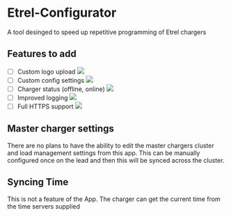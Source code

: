 # Etrel-Configurator
A tool desinged to speed up repetitive programming of Etrel chargers

## Features to add
- [ ] Custom logo upload ![](https://geps.dev/progress/40)
- [ ] Custom config settings ![](https://geps.dev/progress/10)
- [ ] Charger status (offline, online) ![](https://geps.dev/progress/80)
- [ ] Improved logging ![](https://geps.dev/progress/0)
- [ ] Full HTTPS support ![](https://geps.dev/progress/0)

## Master charger settings
There are no plans to have the ability to edit the master chargers cluster and load management settings from this app. This can be manually configured once on the lead and then this will be synced across the cluster.

## Syncing Time
This is not a feature of the App. The charger can get the current time from the time servers supplied
